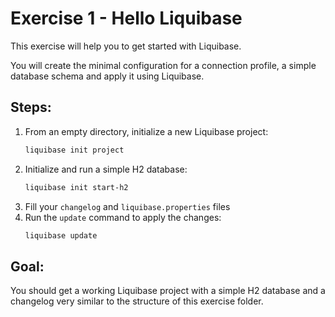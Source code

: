 # Exercise 1 - Hello Liquibase

This exercise will help you to get started with Liquibase.

You will create the minimal configuration for a connection profile, a simple database schema and apply it using Liquibase.

## Steps:
1. From an empty directory, initialize a new Liquibase project:
   ```bash
   liquibase init project
   ```
2. Initialize and run a simple H2 database: 
   ```bash
   liquibase init start-h2
   ```
3. Fill your `changelog` and `liquibase.properties` files
4. Run the `update` command to apply the changes:
   ```bash
   liquibase update
   ```

## Goal:
You should get a working Liquibase project with a simple H2 database and a changelog very similar to the structure of this exercise folder.
